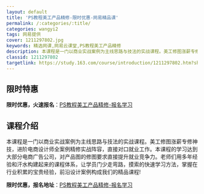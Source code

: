 ```yaml
---
layout: default
title: 'PS教程美工产品精修-限时优惠-网易精品课'
permalink: /:categories/:title/
categories: wangyi2
tags: 网易提供
cover: 1211297802.jpg
keywords: 精选网课,网易云课堂,PS教程美工产品精修
description: 本课程是一门以商业实战案例为主线思路与技法的实战课程。美工修图涨薪专修神技，进阶电商设计师全案例精修实战阵容，直接对口就
classid: 1211297802
targetlink: https://study.163.com/course/introduction/1211297802.htm?share=1&shareId=1025206652&utm_campaign=share&utm_medium=iphoneShare&utm_source=&utm_u=1025206652
---
```


## 限时特惠

**限时优惠，火速报名**：[PS教程美工产品精修-报名学习](https://study.163.com/course/introduction/1211297802.htm?share=1&shareId=1025206652&utm_campaign=share&utm_medium=iphoneShare&utm_source=&utm_u=1025206652)

## 课程介绍

本课程是一门以商业实战案例为主线思路与技法的实战课程。美工修图涨薪专修神技，进阶电商设计师全案例精修实战阵容，直接对口就业工作。本课程的学习达到大部分电商广告公司，对产品图的修图要求直接提升就业竞争力。老师们用多年经验和汗水构建起来的课程体系，让学员门少走弯路，摸索的快速学习方法，掌握在行业积累的宝贵经验，前沿设计案例构成我们的精品课程!

**限时优惠，报名地址**：[PS教程美工产品精修-报名学习](https://study.163.com/course/introduction/1211297802.htm?share=1&shareId=1025206652&utm_campaign=share&utm_medium=iphoneShare&utm_source=&utm_u=1025206652)

